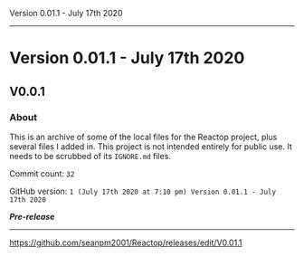 Version 0.01.1 - July 17th 2020

***

# Version 0.01.1 - July 17th 2020

## V0.0.1

### About

This is an archive of some of the local files for the Reactop project, plus several files I added in. This project is not intended entirely for public use. It needs to be scrubbed of its `IGNORE.md` files.

Commit count: `32`

GitHub version: `1 (July 17th 2020 at 7:10 pm) Version 0.01.1 - July 17th 2020`

***Pre-release***

***

https://github.com/seanpm2001/Reactop/releases/edit/V0.01.1
